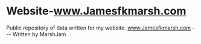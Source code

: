 # Website-www.Jamesfkmarsh.com
Public repository of data written for my website. www.Jamesfkmarsh.com
--- Written by MarshJam
